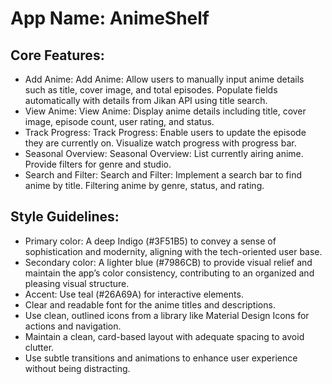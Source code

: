 # **App Name**: AnimeShelf

## Core Features:

- Add Anime: Add Anime: Allow users to manually input anime details such as title, cover image, and total episodes. Populate fields automatically with details from Jikan API using title search.
- View Anime: View Anime: Display anime details including title, cover image, episode count, user rating, and status.
- Track Progress: Track Progress: Enable users to update the episode they are currently on.  Visualize watch progress with progress bar.
- Seasonal Overview: Seasonal Overview: List currently airing anime. Provide filters for genre and studio.
- Search and Filter: Search and Filter: Implement a search bar to find anime by title. Filtering anime by genre, status, and rating.

## Style Guidelines:

- Primary color: A deep Indigo (#3F51B5) to convey a sense of sophistication and modernity, aligning with the tech-oriented user base.
- Secondary color: A lighter blue (#7986CB) to provide visual relief and maintain the app’s color consistency, contributing to an organized and pleasing visual structure.
- Accent: Use teal (#26A69A) for interactive elements.
- Clear and readable font for the anime titles and descriptions.
- Use clean, outlined icons from a library like Material Design Icons for actions and navigation.
- Maintain a clean, card-based layout with adequate spacing to avoid clutter.
- Use subtle transitions and animations to enhance user experience without being distracting.